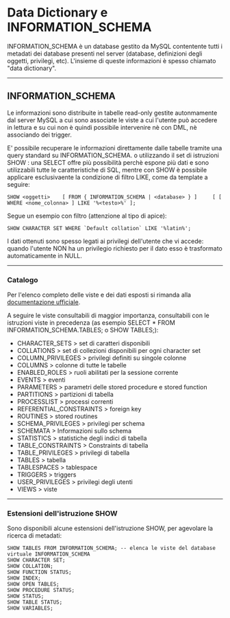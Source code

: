 # Data Dictionary e INFORMATION_SCHEMA

INFORMATION_SCHEMA è un database gestito da MySQL contentente tutti i metadati dei database presenti nel server (database, definizioni degli oggetti, privilegi, etc). L'insieme di queste informazioni è spesso chiamato "data dictionary".

--------------------------------
## INFORMATION_SCHEMA

Le informazioni sono distribuite in tabelle read-only gestite autonmamente dal server MySQL a cui sono associate le viste a cui l'utente può accedere in lettura e su cui non è quindi possibile intervenire nè con DML, nè associando dei trigger.

E' possibile recuperare le informazioni direttamente dalle tabelle tramite una query standard su INFORMATION_SCHEMA.<oggetti> o utilizzando il set di istruzioni SHOW <oggetti>: una SELECT offre più possibilità perchè espone più dati e sono utilizzabili tutte le caratteristiche di SQL, mentre con SHOW è possibile applicare esclusivaente la condizione di filtro LIKE, come da template a seguire:

    SHOW <oggetti>    [ FROM { INFORMATION_SCHEMA | <database> } ]     [ [ WHERE <nome_colonna> ] LIKE '%<testo>%' ];


Segue un esempio con filtro (attenzione al tipo di apice):

    SHOW CHARACTER SET WHERE `Default collation` LIKE '%latin%';


I dati ottenuti sono spesso legati ai privilegi dell'utente che vi accede: quando l'utente NON ha un privilegio richiesto per il dato esso è trasformato automaticamente in NULL.


--------------------------------
### Catalogo

Per l'elenco completo delle viste e dei dati esposti si rimanda alla [documentazione ufficiale](https://dev.mysql.com/doc/refman/8.0/en/information-schema-general-table-reference.html).

A seguire le viste consultabili di maggior importanza, consultabili con le istruzioni viste in precedenza (as esempio SELECT * FROM INFORMATION_SCHEMA.TABLES; o SHOW TABLES;):

- CHARACTER_SETS > set di caratteri disponibili
- COLLATIONS	> set di collezioni disponibili per ogni character set
- COLUMN_PRIVILEGES	> privilegi definiti su singole colonne
- COLUMNS	> colonne di tutte le tabelle
- ENABLED_ROLES	> ruoli abilitati per la sessione corrente
- EVENTS	> eventi
- PARAMETERS	> parametri delle stored procedure e stored function
- PARTITIONS	> partizioni di tabella
- PROCESSLIST	> processi correnti
- REFERENTIAL_CONSTRAINTS	> foreign key
- ROUTINES	> stored routines
- SCHEMA_PRIVILEGES	> privilegi per schema
- SCHEMATA	> Informazioni sullo schema
- STATISTICS	> statistiche degli indici di tabella
- TABLE_CONSTRAINTS	> Constraints di tabella
- TABLE_PRIVILEGES	> privilegi di tabella
- TABLES	> tabella
- TABLESPACES	> tablespace
- TRIGGERS	> triggers
- USER_PRIVILEGES	> privilegi degli utenti
- VIEWS	> viste


--------------------------------
### Estensioni dell'istruzione SHOW

Sono disponibili alcune estensioni dell'istruzione SHOW, per agevolare la ricerca di metadati:

    SHOW TABLES FROM INFORMATION_SCHEMA; -- elenca le viste del database virtuale INFORMATION_SCHEMA
    SHOW CHARACTER SET;
    SHOW COLLATION;
    SHOW FUNCTION STATUS;
    SHOW INDEX;
    SHOW OPEN TABLES;
    SHOW PROCEDURE STATUS;
    SHOW STATUS;
    SHOW TABLE STATUS;
    SHOW VARIABLES;

